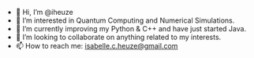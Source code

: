 - 👋 Hi, I’m @iheuze
- 👀 I’m interested in Quantum Computing and Numerical Simulations.
- 🌱 I’m currently improving my Python & C++ and have just started Java.
- 💞️ I’m looking to collaborate on anything related to my interests.
- 📫 How to reach me: isabelle.c.heuze@gmail.com

<!---
iheuze/iheuze is a ✨ special ✨ repository because its `README.md` (this file) appears on your GitHub profile.
You can click the Preview link to take a look at your changes.
--->
